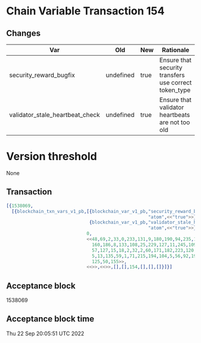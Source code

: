 # Chain Variable Transaction 154

## Changes

|Var                             | Old      | New   | Rationale                                             |
|--------------------------------|----------|-------|-------------------------------------------------------|
|security_reward_bugfix          |undefined |true   | Ensure that security transfers use correct token_type |
|validator_stale_heartbeat_check |undefined |true   | Ensure that validator heartbeats are not too old      |


# Version threshold

None

## Transaction

```erlang
[{1538069,
  [{blockchain_txn_vars_v1_pb,[{blockchain_var_v1_pb,"security_reward_bugfix",
                                                     "atom",<<"true">>},
                               {blockchain_var_v1_pb,"validator_stale_heartbeat_check",
                                                     "atom",<<"true">>}],
                              0,
                              <<48,69,2,33,0,233,131,9,180,190,94,235,193,217,224,63,66,
                                160,186,8,133,108,25,229,127,11,245,109,58,183,3,129,88,
                                57,127,15,18,2,32,2,60,171,182,223,120,73,154,190,90,71,
                                5,13,135,59,1,71,215,194,104,5,56,92,194,92,7,98,17,4,
                                125,50,155>>,
                              <<>>,<<>>,[],[],154,[],[],[]}]}]
```

## Acceptance block

1538069

## Acceptance block time

Thu 22 Sep 20:05:51 UTC 2022
